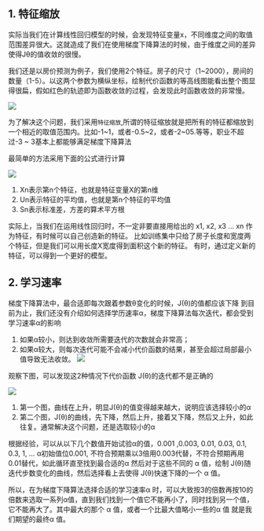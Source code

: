 ## 1. 特征缩放
实际当我们在计算线性回归模型的时候，会发现特征变量x，不同维度之间的取值范围差异很大。这就造成了我们在使用梯度下降算法的时候，由于维度之间的差异使得Jθ的值收敛的很慢。

我们还是以房价预测为例子，我们使用2个特征。房子的尺寸（1~2000），房间的数量（1-5）。以这两个参数为横纵坐标，绘制代价函数的等高线图能看出整个图显得很扁，假如红色的轨迹即为函数收敛的过程，会发现此时函数收敛的非常慢。

![](http://img.blog.csdn.net/20160418193311664)

为了解决这个问题，我们采用`特征缩放`,所谓的特征缩放就是把所有的特征都缩放到一个相近的取值范围内。比如-1~1，或者-0.5~2，或者-2~05.等等，职业不超过-3 ~ 3基本上都能够满足梯度下降算法

最简单的方法采用下面的公式进行计算

![](http://img.blog.csdn.net/20160418193448508)

1. Xn表示第n个特征，也就是特征变量X的第n维
2. Un表示特征的平均值，也就是第n个特征的平均值
3. Sn表示标准差，方差的算术平方根

实际上，当我们在运用线性回归时，不一定非要直接用给出的 x1, x2, x3 ... xn 作为特征，有时候可以自己创造新的特征。 比如训练集中只给了房子长度和宽度两个特征，但是我们可以用长度X宽度得到面积这个新的特征。 
有时，通过定义新的特征，可以得到一个更好的模型。

## 2. 学习速率
梯度下降算法中，最合适即每次跟着参数θ变化的时候，J(θ)的值都应该下降
到目前为止，我们还没有介绍如何选择学历速率α，梯度下降算法每次迭代，都会受到学习速率α的影响

1. 如果α较小，则达到收敛所需要迭代的次数就会非常高；
2. 如果α较大，则每次迭代可能不会减小代价函数的结果，甚至会超过局部最小值导致无法收敛。
   ![](https://camo.githubusercontent.com/1b6f2c394d39a7c057a5726c7e1b3ce6ee9c6362/687474703a2f2f696d672e6d792e6373646e2e6e65742f75706c6f6164732f3230313230392f30362f313334363930323330305f343137392e706e67)

观察下图，可以发现这2种情况下代价函数 J(θ)的迭代都不是正确的

![](http://images.cnitblog.com/blog/663864/201410/272201153783110.png)

1. 第一个图，曲线在上升，明显J(θ)的值变得越来越大，说明应该选择较小的α
2. 第二个图，J(θ)的曲线，先下降，然后上升，接着又下降，然后又上升，如此往复。通常解决这个问题，还是选取较小的α

根据经验，可以从以下几个数值开始试验α的值，0.001 ,0.003, 0.01, 0.03, 0.1, 0.3, 1, …
α初始值位0.001, 不符合预期乘以3倍用0.003代替，不符合预期再用0.01替代，如此循环直至找到最合适的α
然后对于这些不同的 α 值，绘制 J(θ)随迭代步数变化的曲线，然后选择看上去使得 J(θ)快速下降的一个 α 值。

所以，在为梯度下降算法选择合适的学习速率α 时，可以大致按3的倍数再按10的倍数来选取一系列α值，直到我们找到一个值它不能再小了，同时找到另一个值，它不能再大了。其中最大的那个 α 值，或者一个比最大值略小一些的α 值 就是我们期望的最终α 值。
